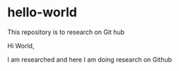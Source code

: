 # hello-world
This repository is to research on Git hub

Hi World,

I am researched and here I am doing research on Github
